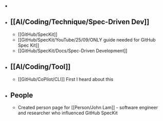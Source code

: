 -
- ## [[AI/Coding/Technique/Spec-Driven Dev]]
	- [[GitHub/SpecKit]]
	- [[GitHub/SpecKit/YouTube/25/09/ONLY guide needed for GitHub Spec Kit]]
	- [[GitHub/SpecKit/Docs/Spec-Driven Development]]
- ## [[AI/Coding/Tool]]
	- [[GitHub/CoPilot/CLI]] First I heard about this
- ## People
	- Created person page for [[Person/John Lam]] - software engineer and researcher who influenced GitHub SpecKit